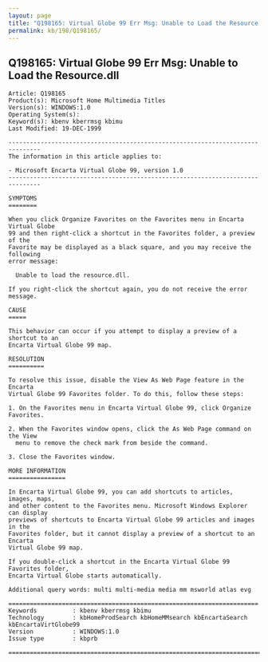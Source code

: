 ```yaml
---
layout: page
title: "Q198165: Virtual Globe 99 Err Msg: Unable to Load the Resource.dll"
permalink: kb/198/Q198165/
---
```


## Q198165: Virtual Globe 99 Err Msg: Unable to Load the Resource.dll

	Article: Q198165
	Product(s): Microsoft Home Multimedia Titles
	Version(s): WINDOWS:1.0
	Operating System(s): 
	Keyword(s): kbenv kberrmsg kbimu
	Last Modified: 19-DEC-1999
	
	-------------------------------------------------------------------------------
	The information in this article applies to:
	
	- Microsoft Encarta Virtual Globe 99, version 1.0 
	-------------------------------------------------------------------------------
	
	SYMPTOMS
	========
	
	When you click Organize Favorites on the Favorites menu in Encarta Virtual Globe
	99 and then right-click a shortcut in the Favorites folder, a preview of the
	Favorite may be displayed as a black square, and you may receive the following
	error message:
	
	  Unable to load the resource.dll.
	
	If you right-click the shortcut again, you do not receive the error message.
	
	CAUSE
	=====
	
	This behavior can occur if you attempt to display a preview of a shortcut to an
	Encarta Virtual Globe 99 map.
	
	RESOLUTION
	==========
	
	To resolve this issue, disable the View As Web Page feature in the Encarta
	Virtual Globe 99 Favorites folder. To do this, follow these steps:
	
	1. On the Favorites menu in Encarta Virtual Globe 99, click Organize Favorites.
	
	2. When the Favorites window opens, click the As Web Page command on the View
	  menu to remove the check mark from beside the command.
	
	3. Close the Favorites window.
	
	MORE INFORMATION
	================
	
	In Encarta Virtual Globe 99, you can add shortcuts to articles, images, maps,
	and other content to the Favorites menu. Microsoft Windows Explorer can display
	previews of shortcuts to Encarta Virtual Globe 99 articles and images in the
	Favorites folder, but it cannot display a preview of a shortcut to an Encarta
	Virtual Globe 99 map.
	
	If you double-click a shortcut in the Encarta Virtual Globe 99 Favorites folder,
	Encarta Virtual Globe starts automatically.
	
	Additional query words: multi multi-media media mm msworld atlas evg
	
	======================================================================
	Keywords          : kbenv kberrmsg kbimu 
	Technology        : kbHomeProdSearch kbHomeMMsearch kbEncartaSearch kbEncartaVirtGlobe99
	Version           : WINDOWS:1.0
	Issue type        : kbprb
	
	=============================================================================
	
